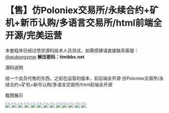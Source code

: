 # 【售】仿Poloniex交易所/永续合约+矿机+新币认购/多语言交易所/html前端全开源/完美运营

本套程序已经过悟空源码技术人员测试，如需搭建请直接联系客服：[@wukongymw](http://t.me/wukongymw)
**解压密码：timibbs.net**

源码说明

给一个会员代售的东西，之前在运营的版本，前后端全开源
仿Poloniex交易所/永续合约+矿机+新币认购/多语言交易所/html前端全开源

截图展示

[![](https://wukongymw.com/wp-content/uploads/2024/01/1704411654-b984ef96b86e72e.png)](https://wukongymw.com/wp-content/uploads/2024/01/1704411654-b984ef96b86e72e.png)
[![](https://wukongymw.com/wp-content/uploads/2024/01/1704411654-a00c136d464ed47.png)](https://wukongymw.com/wp-content/uploads/2024/01/1704411654-a00c136d464ed47.png)
[![](https://wukongymw.com/wp-content/uploads/2024/01/1704411654-6c86681bb1cea87.png)](https://wukongymw.com/wp-content/uploads/2024/01/1704411654-6c86681bb1cea87.png)
[![](https://wukongymw.com/wp-content/uploads/2024/01/1704411655-b2a6df4420ec132.png)](https://wukongymw.com/wp-content/uploads/2024/01/1704411655-b2a6df4420ec132.png)
[![](https://wukongymw.com/wp-content/uploads/2024/01/1704411655-25a09f8a6161568.png)](https://wukongymw.com/wp-content/uploads/2024/01/1704411655-25a09f8a6161568.png)
[![](https://wukongymw.com/wp-content/uploads/2024/01/1704411655-8223c7c7794d099.png)](https://wukongymw.com/wp-content/uploads/2024/01/1704411655-8223c7c7794d099.png)
[![](https://wukongymw.com/wp-content/uploads/2024/01/1704411656-bb1ae45aeb4f3ce.png)](https://wukongymw.com/wp-content/uploads/2024/01/1704411656-bb1ae45aeb4f3ce.png)
[![](https://wukongymw.com/wp-content/uploads/2024/01/1704411656-73efbbd2d746c44.png)](https://wukongymw.com/wp-content/uploads/2024/01/1704411656-73efbbd2d746c44.png)
[![](https://wukongymw.com/wp-content/uploads/2024/01/1704411656-63dc3dcaae2f367.png)](https://wukongymw.com/wp-content/uploads/2024/01/1704411656-63dc3dcaae2f367.png)
[![](https://wukongymw.com/wp-content/uploads/2024/01/1704411658-fcef71df82e9e26.png)](https://wukongymw.com/wp-content/uploads/2024/01/1704411658-fcef71df82e9e26.png)
[![](https://wukongymw.com/wp-content/uploads/2024/01/1704411659-4204133ec3c3c58.png)](https://wukongymw.com/wp-content/uploads/2024/01/1704411659-4204133ec3c3c58.png)
[![](https://wukongymw.com/wp-content/uploads/2024/01/1704411659-ffcf25ed81abb1a.png)](https://wukongymw.com/wp-content/uploads/2024/01/1704411659-ffcf25ed81abb1a.png)
[![](https://wukongymw.com/wp-content/uploads/2024/01/1704411660-d829431348b4970.png)](https://wukongymw.com/wp-content/uploads/2024/01/1704411660-d829431348b4970.png)